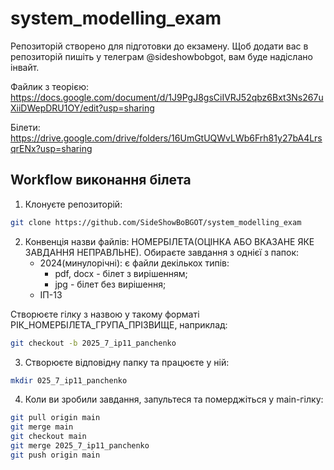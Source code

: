 # system_modelling_exam
Репозиторій створено для підготовки до екзамену. Щоб додати вас в репозиторій пишіть у телеграм @sideshowbobgot, вам буде надіслано інвайт.

Файлик з теорією:
https://docs.google.com/document/d/1J9PgJ8gsCiIVRJ52qbz6Bxt3Ns267uXiiDWepDRU1OY/edit?usp=sharing

Білети:
https://drive.google.com/drive/folders/16UmGtUQWvLWb6Frh81y27bA4LrsqrENx?usp=sharing

## Workflow виконання білета
1. Клонуєте репозиторій:
```bash
git clone https://github.com/SideShowBoBGOT/system_modelling_exam
```
2. Конвенція назви файлів: НОМЕРБІЛЕТА(ОЦІНКА АБО ВКАЗАНЕ ЯКЕ ЗАВДАННЯ НЕПРАВЛЬНЕ). Обираєте завдання з однієї з папок:
    * 2024(минулорічні): є файли декількох типів:
        * pdf, docx - білет з вирішенням;
        * jpg - білет без вирішення;
    * ІП-13

Створюєте гілку з назвою у такому форматі РІК_НОМЕРБІЛЕТА_ГРУПА_ПРІЗВИЩЕ, наприклад:
```bash
git checkout -b 2025_7_ip11_panchenko
```
3. Створюєте відповідну папку та працюєте у ній:
```bash
mkdir 025_7_ip11_panchenko
```
4. Коли ви зробили завдання, запультеся та померджіться у main-гілку:
```bash
git pull origin main
git merge main
git checkout main
git merge 2025_7_ip11_panchenko
git push origin main
```

